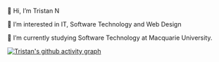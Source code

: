 👋 Hi, I’m Tristan N

👀 I’m interested in IT, Software Technology and Web Design

🌱 I’m currently studying Software Technology at Macquarie University.

[![Tristan's github activity graph](https://github-readme-activity-graph.cyclic.app/graph?username=Tristan296)](https://github.com/ashutosh00710/github-readme-activity-graph)

